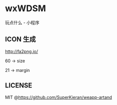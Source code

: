 # wxWDSM

玩点什么 - 小程序

ICON 生成
---

http://fa2png.io/

60 -> size

21 -> margin


LICENSE
---

MIT @https://github.com/SuperKieran/weapp-artand


